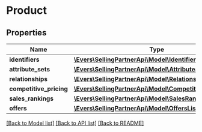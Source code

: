 # Product

## Properties
Name | Type | Description | Notes
------------ | ------------- | ------------- | -------------
**identifiers** | [**\Evers\SellingPartnerApi\Model\IdentifierType**](IdentifierType.md) |  | 
**attribute_sets** | [**\Evers\SellingPartnerApi\Model\AttributeSetList**](AttributeSetList.md) |  | [optional] 
**relationships** | [**\Evers\SellingPartnerApi\Model\RelationshipList**](RelationshipList.md) |  | [optional] 
**competitive_pricing** | [**\Evers\SellingPartnerApi\Model\CompetitivePricingType**](CompetitivePricingType.md) |  | [optional] 
**sales_rankings** | [**\Evers\SellingPartnerApi\Model\SalesRankList**](SalesRankList.md) |  | [optional] 
**offers** | [**\Evers\SellingPartnerApi\Model\OffersList**](OffersList.md) |  | [optional] 

[[Back to Model list]](../README.md#documentation-for-models) [[Back to API list]](../README.md#documentation-for-api-endpoints) [[Back to README]](../README.md)


